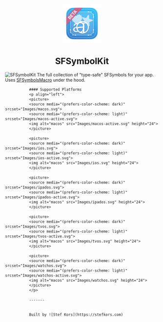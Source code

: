
<p align="center">
<img src="AppIconBeta/AppIcon-512.png" height="128">
<h1 align="center">SFSymbolKit</h1>
</p>

![SFSymbolKit](https://github.com/StefKors/SFSymbolKit) The full collection of "type-safe" SFSymbols for your app. Uses [SFSymbolsMacro](https://github.com/lukepistrol/SFSymbolsMacro) under the hood.

               #### Supported Platforms
               <p align="left">
               <picture>
               <source media="(prefers-color-scheme: dark)" srcset="Images/macos.svg">
               <source media="(prefers-color-scheme: light)" srcset="Images/macos-active.svg">
               <img alt="macos" src="Images/macos-active.svg" height="24">
               </picture>

               <picture>
               <source media="(prefers-color-scheme: dark)" srcset="Images/ios.svg">
               <source media="(prefers-color-scheme: light)" srcset="Images/ios-active.svg">
               <img alt="macos" src="Images/ios.svg" height="24">
               </picture>

               <picture>
               <source media="(prefers-color-scheme: dark)" srcset="Images/ipados.svg">
               <source media="(prefers-color-scheme: light)" srcset="Images/ipados-active.svg">
               <img alt="macos" src="Images/ipados.svg" height="24">
               </picture>

               <picture>
               <source media="(prefers-color-scheme: dark)" srcset="Images/tvos.svg">
               <source media="(prefers-color-scheme: light)" srcset="Images/tvos-active.svg">
               <img alt="macos" src="Images/tvos.svg" height="24">
               </picture>

               <picture>
               <source media="(prefers-color-scheme: dark)" srcset="Images/watchos.svg">
               <source media="(prefers-color-scheme: light)" srcset="Images/watchos-active.svg">
               <img alt="macos" src="Images/watchos.svg" height="24">
               </picture>
               </p>

               -------


               Built by ![Stef Kors](https://stefkors.com)
